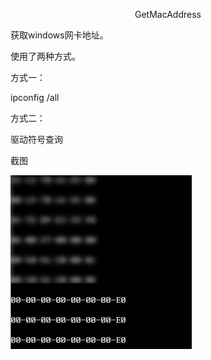 <p align="center">GetMacAddress</p>

获取windows网卡地址。


使用了两种方式。

方式一：

ipconfig /all

方式二：

驱动符号查询


截图

![snatshot.png](snatshot.png)





